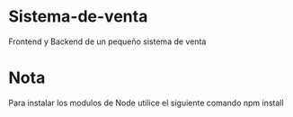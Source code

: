 # Sistema-de-venta
Frontend y Backend de un pequeño sistema de venta

# Nota
Para instalar los modulos de Node utilice el siguiente comando 
npm install

